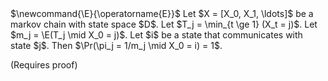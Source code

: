 <span class="invisible">
$\newcommand{\E}{\operatorname{E}}$
</span>
Let $X = [X_0, X_1, \ldots]$ be a markov chain with state space $D$.
Let $T_j = \min_{t \ge 1} (X_t = j)$.
Let $m_j = \E(T_j \mid X_0 = j)$.
Let $i$ be a state that communicates with state $j$.
Then $\Pr(\pi_j = 1/m_j \mid X_0 = i) = 1$.

<span class="text-danger">(Requires proof)</span>
